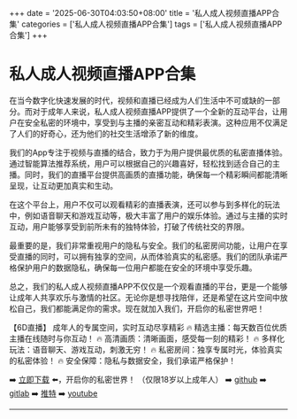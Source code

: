 +++
date = '2025-06-30T04:03:50+08:00'
title = '私人成人视频直播APP合集'
categories = ['私人成人视频直播APP合集']
tags = ['私人成人视频直播APP合集']
+++

# 私人成人视频直播APP合集

在当今数字化快速发展的时代，视频和直播已经成为人们生活中不可或缺的一部分。而对于成年人来说，私人成人视频直播APP提供了一个全新的互动平台，让用户在安全私密的环境中，享受到与主播的亲密互动和精彩表演。这种应用不仅满足了人们的好奇心，还为他们的社交生活增添了新的维度。

我们的App专注于视频与直播的结合，致力于为用户提供最优质的私密直播体验。通过智能算法推荐系统，用户可以根据自己的兴趣喜好，轻松找到适合自己的主播。同时，我们的直播平台提供高画质的直播功能，确保每一个精彩瞬间都能清晰呈现，让互动更加真实和生动。

在这个平台上，用户不仅可以观看精彩的直播表演，还可以参与到多样化的玩法中，例如语音聊天和游戏互动等，极大丰富了用户的娱乐体验。通过与主播的实时互动，用户能够享受到前所未有的独特体验，打破了传统社交的界限。

最重要的是，我们非常重视用户的隐私与安全。我们的私密房间功能，让用户在享受直播的同时，可以拥有独享的空间，从而体验真实的私密感。我们的团队承诺严格保护用户的数据隐私，确保每一位用户都能在安全的环境中享受乐趣。

总之，我们的私人成人视频直播APP不仅仅是一个观看直播的平台，更是一个能够让成年人共享欢乐与激情的社区。无论你是想寻找陪伴，还是希望在这片空间中放松自己，我们都能满足你的需求。现在就加入我们，开启你的私密世界吧！

【6D直播】
成年人的专属空间，实时互动尽享精彩
🔥 精选主播：每天数百位优质主播在线随时与你互动！
🔥 高清画质：清晰画面，感受每一刻的精彩！
🔥 多样化玩法：语音聊天、游戏互动，刺激无穷！
🔥 私密房间：独享专属时光，体验真实的私密体验！
🔥 安全保障：隐私与数据安全，我们承诺严格保护！

➡️ [立即下载](https://down123.s3.ap-east-1.amazonaws.com/down/down.html?channelCode=blog) ⬅️，开启你的私密世界！
（仅限18岁以上成年人）
➡️ [github](https://aldult-live.github.io/)
➡️ [gitlab](https://seo-09598d.gitlab.io/)
➡️ [推特](https://x.com/wegame33)
➡️ [youtube](https://www.youtube.com/@6Dlive)

---
